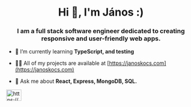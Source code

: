 <h1 align="center">Hi 👋, I'm János :)</h1>
<h3 align="center">I am a full stack software engineer dedicated to creating responsive and user-friendly web apps.</h3>

- 🌱 I’m currently learning **TypeScript, and testing**

- 👨‍💻 All of my projects are available at [https://janoskocs.com](https://janoskocs.com)

- 💬 Ask me about **React, Express, MongoDB, SQL.**

<p align="left">
<a href="https://linkedin.com/in/https://www.linkedin.com/in/janoskocs/" target="blank"><img align="center" src="https://raw.githubusercontent.com/rahuldkjain/github-profile-readme-generator/master/src/images/icons/Social/linked-in-alt.svg" alt="https://www.linkedin.com/in/janoskocs/" height="30" width="40" /></a>
</p>
